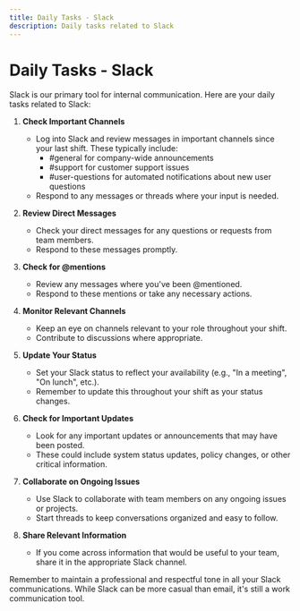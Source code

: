 ```yaml
---
title: Daily Tasks - Slack
description: Daily tasks related to Slack
---
```


# Daily Tasks - Slack

Slack is our primary tool for internal communication. Here are your daily tasks related to Slack:

1. **Check Important Channels**
   - Log into Slack and review messages in important channels since your last shift. These typically include:
     - #general for company-wide announcements
     - #support for customer support issues
     - #user-questions for automated notifications about new user questions
   - Respond to any messages or threads where your input is needed.

2. **Review Direct Messages**
   - Check your direct messages for any questions or requests from team members.
   - Respond to these messages promptly.

3. **Check for @mentions**
   - Review any messages where you've been @mentioned.
   - Respond to these mentions or take any necessary actions.

4. **Monitor Relevant Channels**
   - Keep an eye on channels relevant to your role throughout your shift.
   - Contribute to discussions where appropriate.

5. **Update Your Status**
   - Set your Slack status to reflect your availability (e.g., "In a meeting", "On lunch", etc.).
   - Remember to update this throughout your shift as your status changes.

6. **Check for Important Updates**
   - Look for any important updates or announcements that may have been posted.
   - These could include system status updates, policy changes, or other critical information.

7. **Collaborate on Ongoing Issues**
   - Use Slack to collaborate with team members on any ongoing issues or projects.
   - Start threads to keep conversations organized and easy to follow.

8. **Share Relevant Information**
   - If you come across information that would be useful to your team, share it in the appropriate Slack channel.

Remember to maintain a professional and respectful tone in all your Slack communications. While Slack can be more casual than email, it's still a work communication tool.
